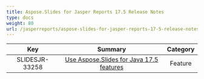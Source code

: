 ```yaml
---
title: Aspose.Slides for Jasper Reports 17.5 Release Notes
type: docs
weight: 80
url: /jasperreports/aspose-slides-for-jasper-reports-17-5-release-notes/
---
```


|**Key** |**Summary** |**Category** |
| :-: | :-: | :-: |
|SLIDESJR-33258|[Use Aspose.Slides for Java 17.5 features](https://docs.aspose.com/display/slidesjava/Aspose.Slides+for+java+17.5+Release+Notes)|Feature|

